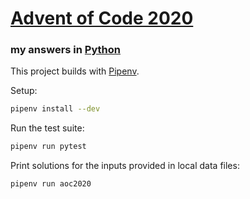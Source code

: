# [Advent of Code 2020](https://adventofcode.com/2020)
### my answers in [Python](https://www.python.org/)

This project builds with [Pipenv](https://pipenv.pypa.io/).

Setup:

```sh
pipenv install --dev
```

Run the test suite:

```sh
pipenv run pytest
```

Print solutions for the inputs provided in local data files:

```sh
pipenv run aoc2020
```
